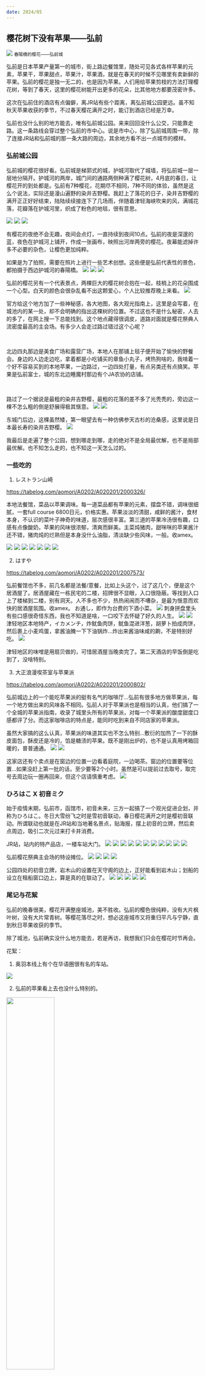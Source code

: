 ```yaml
---
date: 2024/05
---
```


## 樱花树下没有苹果——弘前

<img src="https://s2.loli.net/2024/05/11/Iekol6uJGCPfy54.jpg"/>
<small>春陽橋的樱花——弘前城</small>

<br>

弘前是日本苹果产量第一的城市，街上路边餐馆里，随处可见各式各样苹果的元素，苹果干，苹果甜点，苹果汁，苹果酒，就是在春天的时候不见哪里有卖新鲜的苹果。弘前的樱花是独一无二的，也是因为苹果。人们用给苹果剪枝的方法打理樱花树，等到了春天，这里的樱花树能开出更多的花朵，比其他地方都要茂密许多。

这次在弘前住的酒店有点偏僻，离JR站有些个距离，离弘前城公园更远。虽不知秋天苹果收获的季节，不过春天樱花满开之时，能订到酒店已经是万幸。

弘前也没什么别的地方能去，唯有弘前城公园。来来回回没什么公交，只能靠走路。这一条路线会穿过整个弘前的市中心。说是市中心，除了弘前城周围一带，除了连接JR站和弘前城的那一条大路的周边，其余地方看不出一点城市的模样。


### 弘前城公园
弘前城的樱花很好看。弘前城是梯郭式的城，护城河取代了城墙，将弘前城一层一层地分隔开。护城河的两岸，城门间的通路两侧种满了樱花树，4月底的春日，让樱花开的到处都是。弘前有7种樱花，花期尽不相同，7种不同的体验，虽然是这么个说法，实际还是漫山遍野的染井吉野樱。我赶上了落花的日子，染井吉野樱的满开正正好好结束，陆陆续续接连下了几场雨，伴随着津轻海峡吹来的风，满城花落，花瓣落在护城河里，织成了粉色的地毯，很有意思。

<img src="https://s2.loli.net/2024/05/11/V7FB6Erq1Szf5tP.jpg"/>
<img src="https://s2.loli.net/2024/05/12/CKoNZY2PuU3WOS9.jpg"/>
<img src="https://s2.loli.net/2024/05/12/zWekYlAD2ENwjmo.jpg"/>

有樱花的夜绝不会无趣，夜间会点灯，一直持续到夜间10点。弘前的夜是深邃的蓝，夜色在护城河上铺开，作成一张画布，映照出河岸两旁的樱花。夜幕能滤掉许多不必要的杂色，让樱色更加纯粹。

如果是为了拍照，需要在照片上进行一些艺术创想。这些便是弘前代表性的景色，都拍摄于西边护城河的春陽橋。
<img src="https://s2.loli.net/2024/05/11/MFUYx8VGTLfnRsz.jpg"/>
<img src="https://s2.loli.net/2024/05/12/BaMQxnSGATctPOC.jpg"/>
<img src="https://s2.loli.net/2024/05/11/Iekol6uJGCPfy54.jpg"/>

弘前的樱花另有一个代表景点，两棵巨大的樱花树合抱在一起，枝梢上的花朵围成一个心型。白天的颜色会很杂乱看不出这颗爱心，个人比较推荐晚上来看。
<img src="https://s2.loli.net/2024/05/11/1NVbT8pn9fOqrlc.jpg"/>

官方给这个地方加了一些神秘感，各大地图，各大观光指南上，这里是会写着，在城池内的某一处，却不会明确的指出这棵树的位置。不过这也不是什么秘密，人去的多了，在网上搜一下总能找到。这个地点藏得很调皮，道路对面就是樱花祭典人流密度最高的主会场。有多少人会走过路过错过这个心呢？

<br>

北边四丸那边是美食广场和露营广场，本地人在那铺上毯子便开始了愉快的野餐会。身边的人边走边吃，拿着都是小吃铺买的章鱼小丸子，烤热狗啥的，我啃着一个好不容易买到的本地苹果，一边路过，一边四处打量，有点另类还有点搞笑。苹果是弘前富士，城的东北边睡魔村那边有个JA农协的店铺。

<br>

路过了一个据说是最粗的染井吉野樱，最粗的花落的差不多了光秃秃的，旁边这一棵不怎么粗的倒是舒展得极其惬意。
<img src="https://s2.loli.net/2024/05/12/QWE87renGyO6XtZ.jpg"/>
<img src="https://s2.loli.net/2024/05/12/LEcVvSj7lQ8zCnd.jpg"/>

东城门后边，这棵虽然矮，第一眼望去有一种仿佛参天古杉的沧桑感，这里说是日本最长寿的染井吉野樱。
<img src="https://s2.loli.net/2024/05/12/xG978alniPeJqF4.jpg"/>

我最后是走遍了整个公园，想到哪走到哪，走的绝对不是全局最优解，也不是局部最优解。也不知怎么走的，也不知这一天怎么过的。

### 一些吃的
1. レストラン山崎

https://tabelog.com/aomori/A0202/A020201/2000326/

本地法餐馆，菜品以苹果调味。每一道菜品都有苹果的元素，摆盘不错，调味很细腻，一套full course 6800日元，价格实惠。苹果淡淡的清甜，咸鲜的酱汁，食材本身，不认识的菜叶子神奇的味道，层次感很丰富。第三道的苹果冷汤很有趣，口感有点像酸奶，苹果的风味很浓郁，清爽而鲜美。主菜炖猪肉，甜咪咪的苹果酱汁还不错，猪肉炖的烂熟但是本身没什么油脂，清淡缺少些风味，一般。收amex。

<img src="https://s2.loli.net/2024/05/12/bARk4mKZnJrEvjX.jpg"/>
<img src="https://s2.loli.net/2024/05/12/VuaLTSD549myC3l.jpg"/>
<img src="https://s2.loli.net/2024/05/12/yb2VRTLrpzJcAhx.jpg"/>
<img src="https://s2.loli.net/2024/05/12/dpfIzKJhb3rG7Am.jpg"/>
<img src="https://s2.loli.net/2024/05/12/DS8nU6zdqvZsbah.jpg"/>
<img src="https://s2.loli.net/2024/05/12/45aPLvui1ZN2snr.jpg"/>
<img src="https://s2.loli.net/2024/05/12/3Owy7X2vRYjzBDs.jpg"/>


2. はすや

https://tabelog.com/aomori/A0202/A020201/2007573/

弘前餐馆也不多，前几名都是法餐/意餐，比如上头这个，过了这几个，便是这个居酒屋了。居酒屋藏在一栋民宅的二楼，招牌很不显眼，入口很隐蔽。等找到入口上了楼梯到二楼，别有洞天。人不多也不少，热热闹闹而不嘈杂，是最为惬意而欢快的居酒屋氛围。收amex。
お通し，即作为台费的下酒小菜。
<img src="https://s2.loli.net/2024/05/12/2qQ7O6yNd4LSG3n.jpg"/>
刺身拼盘里头有些口感很奇怪东西，我也不知道是啥，一口咬下去怀疑了好久的人生。
<img src="https://s2.loli.net/2024/05/12/IA5SJYGXUlbCxik.jpg"/>
<img src="https://s2.loli.net/2024/05/12/SQY6C3nZzPHKuWX.jpg"/>
津轻地区本地特产，イカメンチ，炸鱿鱼肉饼，鱿鱼混进洋葱，胡萝卜拍成肉饼，然后裹上小麦鸡蛋，拿酱油腌一下下油锅炸...炸出来酱油味咸的齁，不是特别好吃。
<img src="https://s2.loli.net/2024/05/12/WtYQI1rNSdbD4yV.jpg"/>

津轻地区的味噌是用扇贝做的，可惜居酒屋当晚卖完了。第二天酒店的早饭倒是吃到了，没啥特别。

3. 大正浪漫喫茶室与苹果派

https://tabelog.com/aomori/A0202/A020201/2000802/

弘前城边上的一个能吃苹果派的挺有名气的咖啡厅...弘前有很多地方做苹果派，每一个地方做出来的风味各不相同。弘前人对于苹果派也是相当的认真，他们搞了一个全城的苹果派指南，收录了城里头所有的苹果派，对每一个苹果派的酸度甜度口感都评了分。而这家咖啡店的特点是，能同时吃到来自不同店家的苹果派。

虽然大家搞的这么认真，苹果派的味道其实也不怎么特别...敷衍的加热了一下的酥皮面包，酥皮还是冷的，馅是糖渍的苹果。既不是刚出炉的，也不是认真用烤箱回暖的，普普通通。
<img src="https://s2.loli.net/2024/05/12/I13Hsk7tqXVvxi8.jpg"/>
<img src="https://s2.loli.net/2024/05/12/XAUYrQLB9PgDwIS.jpg"/>

这家店还有个卖点是在窗边的位置一边看着庭院，一边喝茶。窗边的位置要等位置...如果没赶上第一批的话，至少要等2个小时。虽然是可以提前过去取号，取完号去周边玩一圈再回来，但这个店请慎重考虑。
<img src="https://s2.loli.net/2024/05/12/KuRUMdOIPmc8jst.jpg"/>

### ひろはこ X 初音ミク
始于疫情末期，弘前市，函馆市，初音未来，三方一起搞了一个观光促进企划，并称为ひろはこ。冬日大雪纷飞之时是雪初音联动，春日樱花满开之时是樱初音联动。所谓联动也就是在JR站和当地著名景点，贴海报，摆上初音的立牌，然后卖点周边，吸引二次元过来打卡并消费。

JR站，站内的特产品店，一楼车站大门。
<img src="https://s2.loli.net/2024/05/12/72FhYPCLfHESl8n.jpg"/>
<img src="https://s2.loli.net/2024/05/12/Spdkuiem17WrRwy.jpg"/>
<img src="https://s2.loli.net/2024/05/12/oC2EuJrKldh3jgM.jpg"/>
<img src="https://s2.loli.net/2024/05/12/rP2vWfpi5YIQOoR.jpg"/>
<img src="https://s2.loli.net/2024/05/12/s3kleYh8aVXqpb5.jpg"/>
<img src="https://s2.loli.net/2024/05/12/91lD4zwfCiAur2J.jpg"/>
<img src="https://s2.loli.net/2024/05/12/SBlkUT8rJjFLQqO.jpg"/>
<img src="https://s2.loli.net/2024/05/12/akYuDqE2i7s1MZb.jpg"/>
<img src="https://s2.loli.net/2024/05/12/2Mrnu9WgejURlVD.jpg"/>
<img src="https://s2.loli.net/2024/05/12/oIauM4vzrSWcpEY.jpg"/>
<img src="https://s2.loli.net/2024/05/12/4dM8g7sKqRXuBTc.jpg"/>

弘前樱花祭典主会场的特设摊位。
<img src="https://s2.loli.net/2024/05/12/kKxQFSUX1fVpH2G.jpg"/>
<img src="https://s2.loli.net/2024/05/12/EYstGIPK5b3FqWr.jpg"/>
<img src="https://s2.loli.net/2024/05/12/RckaEOp6UjGVfrC.jpg"/>
<img src="https://s2.loli.net/2024/05/12/zYvx84WhXSTE1Kn.jpg"/>

公园四处的初音立牌，岩木山的设置在天守阁的边上，正好能看到岩木山；划船的设立在租船窗口边上，算是真的在联动了。
<img src="https://s2.loli.net/2024/05/12/u7GZFifNXB6lgeR.jpg"/>
<img src="https://s2.loli.net/2024/05/12/wNF3kR4msPSLv1M.jpg"/>
<img src="https://s2.loli.net/2024/05/12/hfIRUTLv2134kme.jpg"/>
<img src="https://s2.loli.net/2024/05/12/uNaogVG3jZk4pLB.jpg"/>
<img src="https://s2.loli.net/2024/05/12/2fLhTWOC5erI9JA.jpg"/>

### 尾记与花絮
弘前的晚春很美，樱花开满整座城池，美不胜收。弘前的樱色很纯粹，没有大片枫叶树，没有大片常青树。等樱花落尽之时，想必这座城市又将重归平凡与宁静，直到秋日苹果收获的季节。

除了城池，弘前确实没什么地方能去，若是再访，我想我们只会在樱花时节再会。

花絮：
1. 奥羽本线上有个在华语圈很有名的车站。
<img src="https://s2.loli.net/2024/05/12/rm7avC9iS2UfcwI.jpg"/>

2. 弘前的苹果看上去也没什么特别的。
<img width="50%" src="https://s2.loli.net/2024/05/12/oFdW73Ngy1hz6Dk.jpg"/>

3. 在特产店看到的苹果小零食很多，但是都是青森特产，而没有一个弘前特产，以及看到神奇的两栖巴士广告。
<img src="https://s2.loli.net/2024/05/12/XGiQlAZgbduPnea.jpg"/>
<img src="https://s2.loli.net/2024/05/12/bHxlWYoS2XnV6f9.jpg"/>

4. JR站门口的全家便利店有俩初音景品手办。
<img src="https://s2.loli.net/2024/05/12/8hHABDwa37TXF2G.jpg"/>